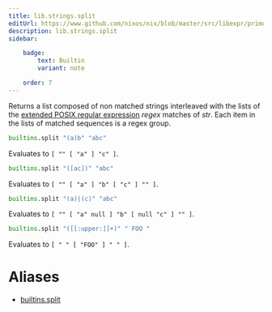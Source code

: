 ```yaml
---
title: lib.strings.split
editUrl: https://www.github.com/nixos/nix/blob/master/src/libexpr/primops.cc
description: lib.strings.split
sidebar:

    badge:
        text: Builtin
        variant: note

    order: 7
---
```


Returns a list composed of non matched strings interleaved with the
lists of the [extended POSIX regular
expression](http://pubs.opengroup.org/onlinepubs/9699919799/basedefs/V1_chap09.html#tag_09_04)
*regex* matches of *str*. Each item in the lists of matched
sequences is a regex group.

```nix
builtins.split "(a)b" "abc"
```

Evaluates to `[ "" [ "a" ] "c" ]`.

```nix
builtins.split "([ac])" "abc"
```

Evaluates to `[ "" [ "a" ] "b" [ "c" ] "" ]`.

```nix
builtins.split "(a)|(c)" "abc"
```

Evaluates to `[ "" [ "a" null ] "b" [ null "c" ] "" ]`.

```nix
builtins.split "([[:upper:]]+)" " FOO "
```

Evaluates to `[ " " [ "FOO" ] " " ]`.


# Aliases

- [builtins.split](/nix-doc-comments/reference/builtins/builtins-split)


